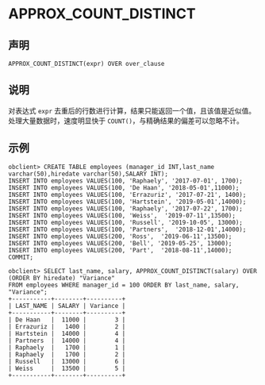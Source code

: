 APPROX_COUNT_DISTINCT
==========================================



声明
-----------------------

```unknow
APPROX_COUNT_DISTINCT(expr) OVER over_clause
```



说明
-----------------------

对表达式 `expr` 去重后的行数进行计算，结果只能返回一个值，且该值是近似值。处理大量数据时，速度明显快于 `COUNT()`，与精确结果的偏差可以忽略不计。

示例
-----------------------

```unknow
obclient> CREATE TABLE employees (manager_id INT,last_name varchar(50),hiredate varchar(50),SALARY INT);
INSERT INTO employees VALUES(100, 'Raphaely', '2017-07-01', 1700);
INSERT INTO employees VALUES(100, 'De Haan', '2018-05-01',11000);      
INSERT INTO employees VALUES(100, 'Errazuriz', '2017-07-21', 1400);
INSERT INTO employees VALUES(100, 'Hartstein', '2019-05-01',14000);     
INSERT INTO employees VALUES(100, 'Raphaely', '2017-07-22', 1700);
INSERT INTO employees VALUES(100, 'Weiss',  '2019-07-11',13500);     
INSERT INTO employees VALUES(100, 'Russell', '2019-10-05', 13000);
INSERT INTO employees VALUES(100, 'Partners',  '2018-12-01',14000);     
INSERT INTO employees VALUES(200, 'Ross',  '2019-06-11',13500);     
INSERT INTO employees VALUES(200, 'Bell', '2019-05-25', 13000);
INSERT INTO employees VALUES(200, 'Part',  '2018-08-11',14000);  
COMMIT;

obclient> SELECT last_name, salary, APPROX_COUNT_DISTINCT(salary) OVER (ORDER BY hiredate) "Variance"
FROM employees WHERE manager_id = 100 ORDER BY last_name, salary, "Variance";
+-----------+--------+----------+
| LAST_NAME | SALARY | Variance |
+-----------+--------+----------+
| De Haan   |  11000 |        3 |
| Errazuriz |   1400 |        2 |
| Hartstein |  14000 |        4 |
| Partners  |  14000 |        4 |
| Raphaely  |   1700 |        1 |
| Raphaely  |   1700 |        2 |
| Russell   |  13000 |        6 |
| Weiss     |  13500 |        5 |
+-----------+--------+----------+
```
